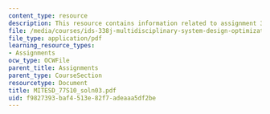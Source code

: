 ```yaml
---
content_type: resource
description: This resource contains information related to assignment 3 part a solution.
file: /media/courses/ids-338j-multidisciplinary-system-design-optimization-spring-2010/f9827393baf4513e82f7adeaaa5df2be_MITESD_77S10_soln03.pdf
file_type: application/pdf
learning_resource_types:
- Assignments
ocw_type: OCWFile
parent_title: Assignments
parent_type: CourseSection
resourcetype: Document
title: MITESD_77S10_soln03.pdf
uid: f9827393-baf4-513e-82f7-adeaaa5df2be
---
```

